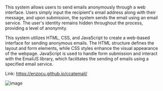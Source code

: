 This system allows users to send emails anonymously through a web interface. Users simply input the recipient's email address along with their message, and upon submission, the system sends the email using an email service. The user's identity remains hidden throughout the process, providing a level of anonymity. 

This system utilizes HTML, CSS, and JavaScript to create a web-based interface for sending anonymous emails. The HTML structure defines the layout and form elements, while CSS styles enhance the visual appearance of the webpage. JavaScript is used to handle form submission and interact with the EmailJS library, which facilitates the sending of emails using a specified email service.

Link: https://enzocu.github.io/ccatemail/

![image](https://github.com/enzocu/ccatemail/assets/142987675/b9ad744f-a648-4ae5-8d35-410d779019e8)


